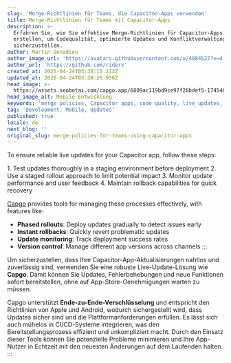 ```yaml
---
slug: 'Merge-Richtlinien für Teams, die Capacitor-Apps verwenden'
title: Merge-Richtlinien für Teams mit Capacitor-Apps
description: >-
  Erfahren Sie, wie Sie effektive Merge-Richtlinien für Capacitor-Apps
  erstellen, um Codequalität, optimierte Updates und Konfliktverwaltung
  sicherzustellen.
author: Martin Donadieu
author_image_url: 'https://avatars.githubusercontent.com/u/4084527?v=4'
author_url: 'https://github.com/riderx'
created_at: 2025-04-24T03:30:15.213Z
updated_at: 2025-04-24T03:30:26.956Z
head_image: >-
  https://assets.seobotai.com/capgo.app/6809ac119bd9ce97f26bdef5-1745465426956.jpg
head_image_alt: Mobile Entwicklung
keywords: 'merge policies, Capacitor apps, code quality, live updates, branch management'
tag: 'Development, Mobile, Updates'
published: true
locale: de
next_blog: ''
original_slug: merge-policies-for-teams-using-capacitor-apps
---
```

To ensure reliable live updates for your Capacitor app, follow these steps:

<Steps>
1. Test updates thoroughly in a staging environment before deployment
2. Use a staged rollout approach to limit potential impact
3. Monitor update performance and user feedback
4. Maintain rollback capabilities for quick recovery
</Steps>

[Capgo](https://capgo.app/) provides tools for managing these processes effectively, with features like:

-   **Phased rollouts**: Deploy updates gradually to detect issues early
-   **Instant rollbacks**: Quickly revert problematic updates
-   **Update monitoring**: Track deployment success rates
-   **Version control**: Manage different app versions across channels
:::

Um sicherzustellen, dass Ihre Capacitor-App-Aktualisierungen nahtlos und zuverlässig sind, verwenden Sie eine robuste Live-Update-Lösung wie **Capgo**. Damit können Sie Updates, Fehlerbehebungen und neue Funktionen sofort bereitstellen, ohne auf App-Store-Genehmigungen warten zu müssen.

Capgo unterstützt **Ende-zu-Ende-Verschlüsselung** und entspricht den Richtlinien von Apple und Android, wodurch sichergestellt wird, dass Updates sicher sind und die Plattformanforderungen erfüllen. Es lässt sich auch mühelos in CI/CD-Systeme integrieren, was den Bereitstellungsprozess effizient und unkompliziert macht. Durch den Einsatz dieser Tools können Sie potenzielle Probleme minimieren und Ihre App-Nutzer in Echtzeit mit den neuesten Änderungen auf dem Laufenden halten.
:::
